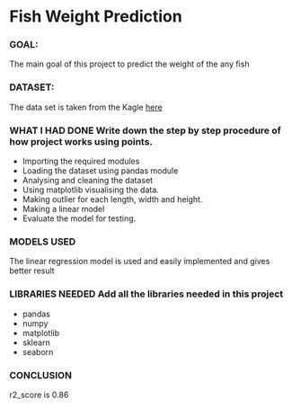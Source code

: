 # Fish Weight Prediction

### GOAL:
  The main goal of this project to predict the weight of the any fish 

### DATASET:
  The data set is taken from the Kagle [here](https://www.kaggle.com/aungpyaeap/fish-market)

### WHAT I HAD DONE Write down the step by step procedure of how project works using points.
- Importing the required modules
- Loading the dataset using pandas module
- Analysing and cleaning the dataset
- Using matplotlib visualising the data.
- Making outlier for each length, width and height.
- Making a linear model
- Evaluate the model for testing.


### MODELS USED 
   The linear regression model is used and easily implemented and gives better result  


### LIBRARIES NEEDED Add all the libraries needed in this project
- pandas
- numpy
- matplotlib
- sklearn
- seaborn


### CONCLUSION 
  r2_score is 0.86 
